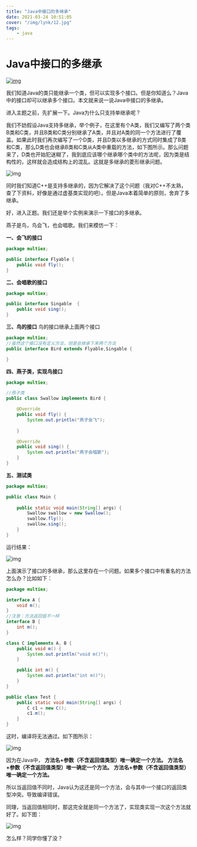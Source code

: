 ```yaml
---
title: "Java中接口的多继承"
date: 2021-03-24 10:51:05
cover: "/img/lynk/12.jpg"
tags:
    - java
---
```




# Java中接口的多继承

[![img](6d33af4a-cc0f-4e11-ac41-d6135f7e6d8e.png)](https://www.jianshu.com/u/3c084cab313c)


我们知道Java的类只能继承一个类，但可以实现多个接口。但是你知道么？Java中的接口却可以继承多个接口。本文就来说一说Java中接口的多继承。

进入主题之前，先扩展一下。Java为什么只支持单继承呢？

我们不妨假设Java支持多继承，举个例子，在这里有个A类，我们又编写了两个类B类和C类，并且B类和C类分别继承了A类，并且对A类的同一个方法进行了覆盖。如果此时我们再次编写了一个D类，并且D类以多继承的方式同时集成了B类和C类，那么D类也会继承B类和C类从A类中重载的方法，如下图所示。那么问题来了，D类也开始犯迷糊了，我到底应该哪个继承哪个类中的方法呢，因为类是结构性的，这样就会造成结构上的混乱。这就是多继承的菱形继承问题。

![img](5679451-43aab94c4bdff320.png)

同时我们知道C++是支持多继承的，因为它解决了这个问题（我对C++不太熟，查了下资料，好像是通过虚基类实现的吧）。但是Java本着简单的原则，舍弃了多继承。

好，进入正题。我们还是举个实例来演示一下接口的多继承。

燕子是鸟，鸟会飞，也会唱歌。我们来模仿一下：

**一、会飞的接口**



```java
package multiex;

public interface Flyable {
    public void fly();
}
```

**二、会唱歌的接口**



```java
package multiex;

public interface Singable  {
    public void sing();
}
```

**三、鸟的接口**
鸟的接口继承上面两个接口



```java
package multiex;
//虽然这个接口没有定义方法，但是会继承下来两个方法
public interface Bird extends Flyable,Singable {

}
```

**四、燕子类，实现鸟接口**



```java
package multiex;

//燕子类
public class Swallow implements Bird {

    @Override
    public void fly() {
        System.out.println("燕子会飞");
        
    }

    @Override
    public void sing() {
        System.out.println("燕子会唱歌");
    }
}
```

**五、测试类**



```java
package multiex;

public class Main {
    
    public static void main(String[] args) {
        Swallow swallow = new Swallow();
        swallow.fly();
        swallow.sing();
    }
}
```

运行结果：



![img](5679451-5200410893ef3a5e.png)

上面演示了接口的多继承，那么这里存在一个问题。如果多个接口中有重名的方法怎么办？比如如下：



```java
package multiex;

interface A {
    void m();
}
//注意：方法返回值不一样
interface B {
    int m();
}

class C implements A, B {
    public void m() {
        System.out.println("void m()");
    }

    public int m() {
        System.out.println("int m()");
    }
}

public class Test {
    public static void main(String[] args) {
        C c1 = new C();
        c1.m();
    }
}
```

这时，编译将无法通过。如下图所示：



![img](5679451-f1a242d24a2186d4.png)

因为在Java中，
**方法名+参数（不含返回值类型）唯一确定一个方法。**
**方法名+参数（不含返回值类型）唯一确定一个方法。**
**方法名+参数（不含返回值类型）唯一确定一个方法。**

所以当返回值不同时，Java认为这还是同一个方法，会与其中一个接口的返回类型冲突。导致编译错误。

同理，当返回值相同时，那这完全就是同一个方法了，实现类实现一次这个方法就好了。如下图：

![img](5679451-17a504ccd13fbb6f.png)

怎么样？同学你懂了没？